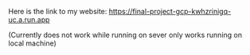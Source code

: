 Here is the link to my website: 
https://final-project-gcp-kwhzrinigq-uc.a.run.app

(Currently does not work while running on sever only works running on local machine)
